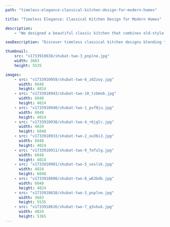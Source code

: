 ```yaml
---
path: "timeless-elegance-classical-kitchen-design-for-modern-homes"

title: "Timeless Elegance: Classical Kitchen Design for Modern Homes"

description:
    - "We designed a beautiful classic kitchen that combines old-style charm with modern features. Our team used custom-made cabinets and high-quality materials throughout the space. Every detail was carefully chosen to match the traditional look while adding modern convenience. The kitchen has plenty of storage space and is easy to move around in. We created a warm, welcoming room that looks elegant and works perfectly for daily cooking and family gatherings."

seoDescription: "Discover timeless classical kitchen designs blending traditional elegance with modern functionality. Custom cabinetry, premium materials & expert craftsmanship create the perfect balance of style & convenience. Transform your space with our luxury kitchen designers."

thumbnail:
    src: "v1733910638/shubat-two-3_pnplne.jpg"
    width: 3683
    height: 5535

images:
    - src: "v1733910959/shubat-two-6_zd2zoy.jpg"
      width: 6048
      height: 4024
    - src: "v1733910943/shubat-two-10_tzbmob.jpg"
      width: 6048
      height: 4024
    - src: "v1733910940/shubat-two-1_pvf0ju.jpg"
      width: 6048
      height: 4024
    - src: "v1733910938/shubat-two-4_r6jglc.jpg"
      width: 4024
      height: 6048
    - src: "v1733910933/shubat-two-2_ou36i3.jpg"
      width: 6048
      height: 4024
    - src: "v1733910911/shubat-two-9_fofulg.jpg"
      width: 6048
      height: 4024
    - src: "v1733910901/shubat-two-5_voslsk.jpg"
      width: 4024
      height: 6048
    - src: "v1733910890/shubat-two-8_w63bdb.jpg"
      width: 6048
      height: 4024
    - src: "v1733910638/shubat-two-3_pnplne.jpg"
      width: 3683
      height: 5535
    - src: "v1733910626/shubat-two-7_q3vbuk.jpg"
      width: 4024
      height: 5365
---
```

